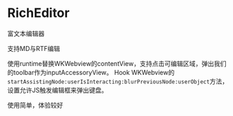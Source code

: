 # RichEditor
富文本编辑器

支持MD与RTF编辑

使用runtime替换WKWebview的contentView，支持点击可编辑区域，弹出我们的toolbar作为inputAccessoryView。
Hook WKWebview的`startAssistingNode:userIsInteracting:blurPreviousNode:userObject`方法，设置允许JS触发编辑框来弹出键盘。

使用简单，体验较好
